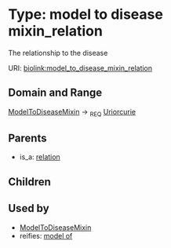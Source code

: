 
# Type: model to disease mixin_relation


The relationship to the disease

URI: [biolink:model_to_disease_mixin_relation](https://w3id.org/biolink/vocab/model_to_disease_mixin_relation)


## Domain and Range

[ModelToDiseaseMixin](ModelToDiseaseMixin.md) ->  <sub>REQ</sub> [Uriorcurie](types/Uriorcurie.md)

## Parents

 *  is_a: [relation](relation.md)

## Children


## Used by

 * [ModelToDiseaseMixin](ModelToDiseaseMixin.md)
 *  reifies: [model of](model_of.md)

